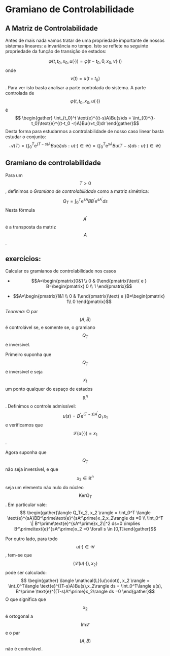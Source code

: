 # Gramiano de Controlabilidade

## A Matriz de Controlabilidade
Antes de mais nada vamos tratar de uma propriedade importante de nossos sistemas lineares: a invariância no tempo. Isto se reflete na seguinte propriedade da função de transição de estados:

$$ \varphi(t,t_0,x_0,u(\cdot)) = \varphi(t-t_0,0,x_0, v(\cdot))$$
onde $$v(t) = u(t+t_0)$$.
Para ver isto basta analisar a parte controlada do sistema. A parte controlada de $$\varphi(t,t_0,x_0,u(\cdot))$$ é
$$ \begin{gather} \int_{t_0}^t \text{e}^{(t-s)A}Bu(s)ds = \int_{0}^{t-t_0}\text{e}^{(t-t_0 -r)A}Bu(r+t_0)dr
\end{gather}$$
Desta forma para estudarmos a controlabilidade de nosso caso linear basta estudar o conjunto:
$$ \mathcal{A}(T) = \left\{ \int_0^T \text{e}^{(T-s)A}Bu(s)ds: u(\cdot) \in \mathcal{U}\right\} =\left\{ \int_0^T \text{e}^{sA}Bu(T-s)ds: u(\cdot) \in \mathcal{U}\right\}$$

## Gramiano de controlabilidade

Para um $$T>0$$, definimos o *Gramiano de controlabilidade* como a matriz simétrica:
$$Q_T = \int_0^T \text{e}^{sA}BB^\prime\text{e}^{sA^\prime}ds $$
Nesta fórmula $$A^\prime$$ é a transposta da matriz $$A$$.


## exercícios:
Calcular os gramianos de controlabilidade nos casos

* $$A=\begin{pmatrix}0&1 \\ 0 & 0\end{pmatrix}\text{ e } B=\begin{pmatrix} 0 \\ 1 \end{pmatrix}$$

* $$A=\begin{pmatrix}1&1 \\ 0 & 1\end{pmatrix}\text{  e }B=\begin{pmatrix} 1\\ 0 \end{pmatrix}$$

*Teorema:* O par $$(A,B)$$ é controlável se, e somente se, o gramiano $$Q_T$$ é inversível.

Primeiro suponha que $$Q_T$$ é inversível e seja $$x_1$$ um ponto qualquer do espaço de estados $$\mathbb{R}^n$$. Definimos o controle admissível:
$$ u(s) = B^\prime\text{e}^{(T-s)A^\prime}Q_Tx_1 $$
e verificamos que  $$\mathcal{L}(u(\cdot)) = x_1$$.

Agora suponha que $$Q_T$$ não seja inversível, e que $$x_2 \in \mathbb{R}^n$$ seja um elemento não nulo do núcleo $$\text{Ker}Q_T$$. Em particular vale:
$$ \begin{gather}\langle Q_Tx_2, x_2 \rangle = \int_0^T \langle \text{e}^{sA}BB^\prime\text{e}^{sA^\prime}x_2,x_2\rangle ds =0 \\
\int_0^T \| B^\prime\text{e}^{sA^\prime}x_2\|^2 ds=0 \implies B^\prime\text{e}^{sA^\prime}x_2 =0 \forall s \in [0,T]\end{gather}$$

Por outro lado, para todo $$u(\cdot) \in \mathcal{U}$$, tem-se que $$\langle \mathcal{L}(u(\cdot)), x_2 \rangle $$ pode ser
calculado:
$$ \begin{gather}
\langle \mathcal{L}(u(\cdot)), x_2 \rangle = \int_0^T\langle \text{e}^{(T-s)A}Bu(s),x_2\rangle ds = \int_0^T\langle u(s), B^\prime \text{e}^{(T-s)A^\prime}x_2\rangle ds =0
\end{gather}$$
O que significa que $$x_2$$ é ortogonal a $$\text{Im}\mathcal{L}$$ e o par $$(A,B)$$ não é controlável.


